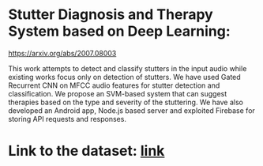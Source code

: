 # Stutter Diagnosis and Therapy System based on Deep Learning: 
https://arxiv.org/abs/2007.08003

This work attempts to detect and classify stutters in the input audio while existing works focus only on detection of stutters.  We have used Gated Recurrent CNN on MFCC audio features for stutter detection and classification.
We propose an SVM-based system that can suggest therapies based on the type and severity of the stuttering.
We have also developed an Android app, Node.js based server and exploited Firebase for storing API requests and responses.

# Link to the dataset: [link](https://drive.google.com/drive/folders/16iYlxl8ap-1dNyIxnEdLCaUav21ctCrf?usp=sharing)

